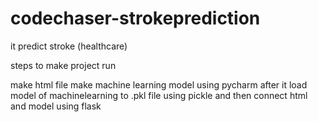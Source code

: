 # codechaser-strokeprediction
it predict stroke (healthcare)


steps to make project run

 make html file
 make machine learning model using pycharm
 after it load model of machinelearning to .pkl file using pickle
 and then connect html and model using flask
